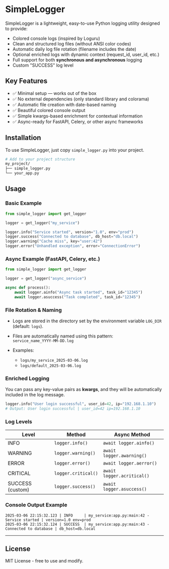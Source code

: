 # SimpleLogger

SimpleLogger is a lightweight, easy-to-use Python logging utility designed to provide:

- Colored console logs (inspired by Loguru)
- Clean and structured log files (without ANSI color codes)
- Automatic daily log file rotation (filename includes the date)
- Optional enriched logs with dynamic context (request_id, user_id, etc.)
- Full support for both **synchronous and asynchronous** logging
- Custom "SUCCESS" log level

## Key Features

- ✅ Minimal setup — works out of the box
- ✅ No external dependencies (only standard library and colorama)
- ✅ Automatic file creation with date-based naming
- ✅ Beautiful colored console output
- ✅ Simple kwargs-based enrichment for contextual information
- ✅ Async-ready for FastAPI, Celery, or other async frameworks

## Installation

To use SimpleLogger, just copy `simple_logger.py` into your project.

```bash
# Add to your project structure
my_project/
├── simple_logger.py
└── your_app.py
```

## Usage

### Basic Example

```python
from simple_logger import get_logger

logger = get_logger("my_service")

logger.info("Service started", version="1.0", env="prod")
logger.success("Connected to database", db_host="db.local")
logger.warning("Cache miss", key="user:42")
logger.error("Unhandled exception", error="ConnectionError")
```

### Async Example (FastAPI, Celery, etc.)

```python
from simple_logger import get_logger

logger = get_logger("async_service")

async def process():
    await logger.ainfo("Async task started", task_id="12345")
    await logger.asuccess("Task completed", task_id="12345")
```

### File Rotation & Naming

- Logs are stored in the directory set by the environment variable `LOG_DIR` (default: `logs`).
- Files are automatically named using this pattern:  
    `service_name_YYYY-MM-DD.log`

- Examples:
    - `logs/my_service_2025-03-06.log`
    - `logs/default_2025-03-06.log`

### Enriched Logging

You can pass any key-value pairs as **kwargs**, and they will be automatically included in the log message.

```python
logger.info("User login successful", user_id=42, ip="192.168.1.10")
# Output: User login successful | user_id=42 ip=192.168.1.10
```

### Log Levels

| Level | Method | Async Method |
|---|---|---|
| INFO | `logger.info()` | `await logger.ainfo()` |
| WARNING | `logger.warning()` | `await logger.awarning()` |
| ERROR | `logger.error()` | `await logger.aerror()` |
| CRITICAL | `logger.critical()` | `await logger.acritical()` |
| SUCCESS (custom) | `logger.success()` | `await logger.asuccess()` |

### Console Output Example

```
2025-03-06 22:15:32.123 | INFO     | my_service:app.py:main:42 - Service started | version=1.0 env=prod
2025-03-06 22:15:32.124 | SUCCESS  | my_service:app.py:main:43 - Connected to database | db_host=db.local
```

---

## License

MIT License - free to use and modify.
